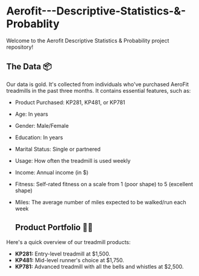 # Aerofit---Descriptive-Statistics-&-Probablity
Welcome to the Aerofit Descriptive Statistics & Probability project repository!

## The Data 📦

Our data is gold. It's collected from individuals who've purchased AeroFit treadmills in the past three months. It contains essential features, such as:

- Product Purchased: KP281, KP481, or KP781
- Age: In years
- Gender: Male/Female
- Education: In years
- Marital Status: Single or partnered
- Usage: How often the treadmill is used weekly
- Income: Annual income (in $)
- Fitness: Self-rated fitness on a scale from 1 (poor shape) to 5 (excellent shape)
- Miles: The average number of miles expected to be walked/run each week

  ## Product Portfolio 🏃‍♂️

Here's a quick overview of our treadmill products:

- **KP281:** Entry-level treadmill at $1,500.
- **KP481:** Mid-level runner's choice at $1,750.
- **KP781:** Advanced treadmill with all the bells and whistles at $2,500.

